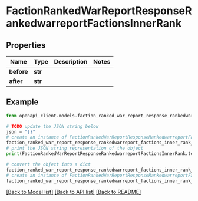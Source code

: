 # FactionRankedWarReportResponseRankedwarreportFactionsInnerRank


## Properties

Name | Type | Description | Notes
------------ | ------------- | ------------- | -------------
**before** | **str** |  | 
**after** | **str** |  | 

## Example

```python
from openapi_client.models.faction_ranked_war_report_response_rankedwarreport_factions_inner_rank import FactionRankedWarReportResponseRankedwarreportFactionsInnerRank

# TODO update the JSON string below
json = "{}"
# create an instance of FactionRankedWarReportResponseRankedwarreportFactionsInnerRank from a JSON string
faction_ranked_war_report_response_rankedwarreport_factions_inner_rank_instance = FactionRankedWarReportResponseRankedwarreportFactionsInnerRank.from_json(json)
# print the JSON string representation of the object
print(FactionRankedWarReportResponseRankedwarreportFactionsInnerRank.to_json())

# convert the object into a dict
faction_ranked_war_report_response_rankedwarreport_factions_inner_rank_dict = faction_ranked_war_report_response_rankedwarreport_factions_inner_rank_instance.to_dict()
# create an instance of FactionRankedWarReportResponseRankedwarreportFactionsInnerRank from a dict
faction_ranked_war_report_response_rankedwarreport_factions_inner_rank_from_dict = FactionRankedWarReportResponseRankedwarreportFactionsInnerRank.from_dict(faction_ranked_war_report_response_rankedwarreport_factions_inner_rank_dict)
```
[[Back to Model list]](../README.md#documentation-for-models) [[Back to API list]](../README.md#documentation-for-api-endpoints) [[Back to README]](../README.md)


